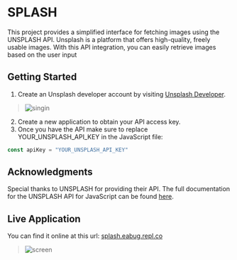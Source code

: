 # SPLASH
This project provides a simplified interface for fetching images using the UNSPLASH API. 
Unsplash is a platform that offers high-quality, freely usable images. 
With this API integration, you can easily retrieve images based on the user input

## Getting Started
1. Create an Unsplash developer account by visiting [Unsplash Developer](https://unsplash.com/developers).
> ![singin](https://github.com/AnouarElKihal/splash/assets/68613907/8e6e3067-a331-42d5-b099-01ec6e3e6c57)

2. Create a new application to obtain your API access key.
3. Once you have the API make sure to replace YOUR_UNSPLASH_API_KEY in the JavaScript file:
```javascript
const apiKey = "YOUR_UNSPLASH_API_KEY"
```

## Acknowledgments
Special thanks to UNSPLASH for providing their API. The full documentation for the UNSPLASH API for JavaScript can be found [here](https://github.com/unsplash/unsplash-js).

## Live Application 
You can find it online at this url: [splash.eabug.repl.co](https://splash.eabug.repl.co/)
> ![screen](https://github.com/AnouarElKihal/splash/assets/68613907/074e8ca8-b002-4016-8a32-d22bff591719)

